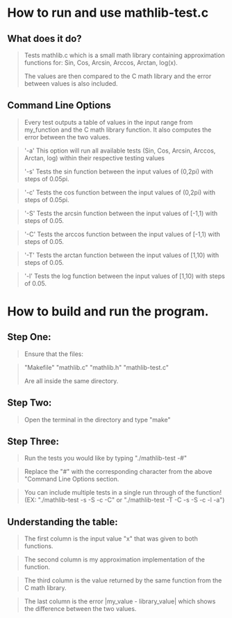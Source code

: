 How to run and use mathlib-test.c
================================


What does it do?
----------------
> Tests mathlib.c which is a small math library containing approximation functions for:
> Sin, Cos, Arcsin, Arccos, Arctan, log(x).
>
> The values are then compared to the C math library and the error between values is also included.


Command Line Options
--------------------
> Every test outputs a table of values in the input range from my_function and the C math
> library function. It also computes the error between the two values.
>

> '-a' This option will run all available tests (Sin, Cos, Arcsin, Arccos, Arctan, log)
> within their respective testing values
>
> '-s' Tests the sin function between the input values of (0,2pi) with steps of 0.05pi.

> '-c' Tests the cos function between the input values of (0,2pi) with steps of 0.05pi.

> '-S' Tests the arcsin function between the input values of [-1,1) with steps of 0.05.

> '-C' Tests the arccos function between the input values of [-1,1) with steps of 0.05.

> '-T' Tests the arctan function between the input values of [1,10) with steps of 0.05.

> '-l' Tests the log function between the input values of [1,10) with steps of 0.05.


How to build and run the program.
=================================

Step One:
---------
> Ensure that the files:

> "Makefile"
> "mathlib.c"
> "mathlib.h"
> "mathlib-test.c"
>
> Are all inside the same directory.
>
Step Two:
---------
> Open the terminal in the directory and type "make"
>
Step Three:
-----------
> Run the tests you would like by typing "./mathlib-test -#"

> Replace the "#" with the corresponding character from the above "Command Line Options section.

> You can include multiple tests in a single run through of the function! (EX: "./mathlib-test -s -S -c -C" or "./mathlib-test -T -C -s -S -c -l -a")

Understanding the table:
------------------------
> The first column is the input value "x" that was given to both functions.

> The second column is my approximation implementation of the function.

> The third column is the value returned by the same function from the C math library.

> The last column is the error |my_value - library_value| which shows the difference between the two values.



